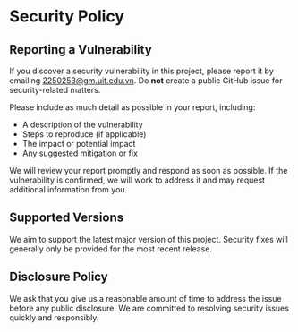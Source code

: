 # Security Policy

## Reporting a Vulnerability

If you discover a security vulnerability in this project, please report it by emailing [2250253@gm.uit.edu.vn](mailto:2250253@gm.uit.edu.vn). Do **not** create a public GitHub issue for security-related matters.

Please include as much detail as possible in your report, including:

- A description of the vulnerability
- Steps to reproduce (if applicable)
- The impact or potential impact
- Any suggested mitigation or fix

We will review your report promptly and respond as soon as possible. If the vulnerability is confirmed, we will work to address it and may request additional information from you.

## Supported Versions

We aim to support the latest major version of this project. Security fixes will generally only be provided for the most recent release.

## Disclosure Policy

We ask that you give us a reasonable amount of time to address the issue before any public disclosure. We are committed to resolving security issues quickly and responsibly.
